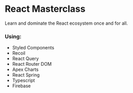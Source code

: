 # React Masterclass
Learn and dominate the React ecosystem once and for all.
### Using:
- Styled Components
- Recoil
- React Query
- React Router DOM
- Apex Charts
- React Spring
- Typescript
- Firebase